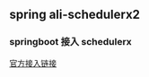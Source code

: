 ## spring ali-schedulerx2

### springboot 接入 schedulerx
[官方接入链接](https://help.aliyun.com/document_detail/161998.html)

